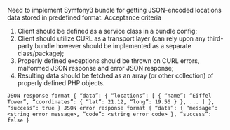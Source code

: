 
Need to implement Symfony3 bundle for getting JSON-encoded locations data stored in predefined format.
Acceptance criteria
1. Client should be defined as a service class in a bundle config;
2. Client should utilize CURL as a transport layer (can rely upon any third-party bundle however should be implemented as a separate class/package);
3. Properly defined exceptions should be thrown on CURL errors, malformed JSON response and error JSON response;
4. Resulting data should be fetched as an array (or other collection) of properly defined PHP objects.

`
JSON response format
{
   “data”: {
       “locations”: [
           {
               “name”: “Eiffel Tower”,
               “coordinates”: {
                  “lat”: 21.12,
                   “long”: 19.56
               }
           },
           ...
       ]
   },
   “success”: true
}
JSON error response format
{
   “data”: {
       “message”: <string error message>,
       “code”: <string error code>
   },
   “success”: false
}
`